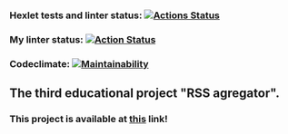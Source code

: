 ### Hexlet tests and linter status: [![Actions Status](https://github.com/maretov/frontend-project-11/actions/workflows/hexlet-check.yml/badge.svg)](https://github.com/maretov/frontend-project-11/actions)

### My linter status: [![Action Status](https://github.com/maretov/frontend-project-46/workflows/lint-and-test/badge.svg)](https://github.com/maretov/frontend-project-46/actions)

### Codeclimate: [![Maintainability](https://api.codeclimate.com/v1/badges/77b908fc484872db86f7/maintainability)](https://codeclimate.com/github/maretov/frontend-project-11/maintainability)

## The third educational project "RSS agregator".

### This project is available at [this](https://frontend-project-11-alpha-virid.vercel.app/) link!
